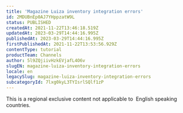 ```yaml
---
title: 'Magazine Luiza inventory integration errors'
id: 2MDUBnEp0AJ7YHppzatW9L
status: PUBLISHED
createdAt: 2021-11-22T13:46:18.519Z
updatedAt: 2023-03-29T14:44:16.995Z
publishedAt: 2023-03-29T14:44:16.995Z
firstPublishedAt: 2021-11-22T13:53:56.929Z
contentType: tutorial
productTeam: Channels
author: 5l9ZQjiivHzkEVjafL4O6v
slugEN: magazine-luiza-inventory-integration-errors
locale: en
legacySlug: magazine-luiza-inventory-integration-errors
subcategoryId: 7lxg0kyL3TYIsrlSQlf1zP
---
```


<div class="alert alert-warning" role="alert">This is a regional exclusive content not applicable to 
English speaking countries.</div>
